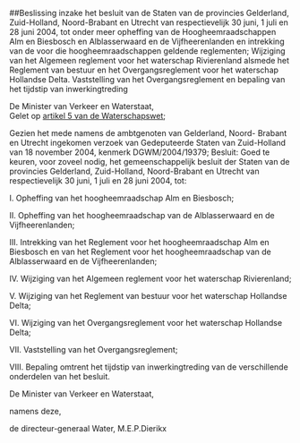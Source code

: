 <meta http-equiv='Content-Type' content='text/html; charset=utf-8' />

##Beslissing inzake het besluit van de Staten van de provincies Gelderland, Zuid-Holland, Noord-Brabant en Utrecht van respectievelijk 30 juni, 1 juli en 28 juni 2004, tot onder meer opheffing van de Hoogheemraadschappen Alm en Biesbosch en Alblasserwaard en de Vijfheerenlanden en intrekking van de voor die hoogheemraadschappen geldende reglementen; Wijziging van het Algemeen reglement voor het waterschap Rivierenland alsmede het Reglement van bestuur en het Overgangsreglement voor het waterschap Hollandse Delta. Vaststelling van het Overgangsreglement en bepaling van het tijdstip van inwerkingtreding

De Minister van Verkeer en Waterstaat,  
Gelet op [artikel 5 van de Waterschapswet](../../../../../../../../wet/waterschapswet/BWBR0005108/README.md);

Gezien het mede namens de ambtgenoten van Gelderland, Noord- Brabant en Utrecht ingekomen verzoek van Gedeputeerde Staten van Zuid-Holland van 18 november 2004, kenmerk DGWM/2004/19379;
Besluit:     Goed te keuren, voor zoveel nodig, het gemeenschappelijk besluit der Staten van de provincies Gelderland, Zuid-Holland, Noord-Brabant en Utrecht van respectievelijk 30 juni, 1 juli en 28 juni 2004, tot: 

I. Opheffing van het hoogheemraadschap Alm en Biesbosch;  

II. Opheffing van het hoogheemraadschap van de Alblasserwaard en de Vijfheerenlanden;  

III. Intrekking van het Reglement voor het hoogheemraadschap Alm en Biesbosch en van het Reglement voor het hoogheemraadschap van de Alblasserwaard en de Vijfheerenlanden;  

IV. Wijziging van het Algemeen reglement voor het waterschap Rivierenland;  

V. Wijziging van het Reglement van bestuur voor het waterschap Hollandse Delta;  

VI. Wijziging van het Overgangsreglement voor het waterschap Hollandse Delta;  

VII. Vaststelling van het Overgangsreglement;  

VIII. Bepaling omtrent het tijdstip van inwerkingtreding van de verschillende onderdelen van het besluit.       

De 
Minister van Verkeer en Waterstaat, 

namens deze, 

de 
directeur-generaal Water, 
M.E.P.Dierikx    
